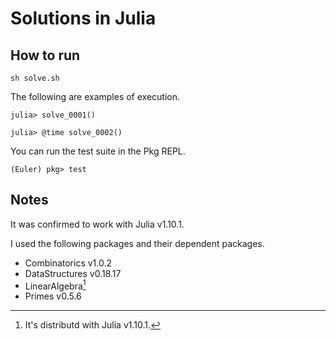 # Solutions in Julia

## How to run

```console
sh solve.sh
```

The following are examples of execution.

```console
julia> solve_0001()

julia> @time solve_0002()
```

You can run the test suite in the Pkg REPL.

```console
(Euler) pkg> test
```

## Notes

It was confirmed to work with Julia v1.10.1.

I used the following packages and their dependent packages.

- Combinatorics v1.0.2
- DataStructures v0.18.17
- LinearAlgebra[^1]
- Primes v0.5.6

[^1]: It's distributd with Julia v1.10.1.
